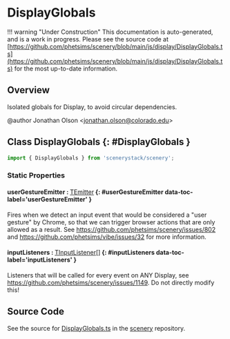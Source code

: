 # DisplayGlobals

!!! warning "Under Construction"
    This documentation is auto-generated, and is a work in progress. Please see the source code at
    [https://github.com/phetsims/scenery/blob/main/js/display/DisplayGlobals.ts](https://github.com/phetsims/scenery/blob/main/js/display/DisplayGlobals.ts) for the most up-to-date information.

## Overview

Isolated globals for Display, to avoid circular dependencies.

@author Jonathan Olson &lt;jonathan.olson@colorado.edu&gt;

## Class DisplayGlobals {: #DisplayGlobals }


```js
import { DisplayGlobals } from 'scenerystack/scenery';
```
### Static Properties

#### userGestureEmitter : <span style="font-weight: 400;">[TEmitter](../axon/TEmitter.md)</span> {: #userGestureEmitter data-toc-label='userGestureEmitter' }

Fires when we detect an input event that would be considered a "user gesture" by Chrome, so
that we can trigger browser actions that are only allowed as a result.
See https://github.com/phetsims/scenery/issues/802 and https://github.com/phetsims/vibe/issues/32 for more
information.

#### inputListeners : <span style="font-weight: 400;">[TInputListener](../scenery/TInputListener.md)[]</span> {: #inputListeners data-toc-label='inputListeners' }

Listeners that will be called for every event on ANY Display, see
https://github.com/phetsims/scenery/issues/1149. Do not directly modify this!



## Source Code

See the source for [DisplayGlobals.ts](https://github.com/phetsims/scenery/blob/main/js/display/DisplayGlobals.ts) in the [scenery](https://github.com/phetsims/scenery) repository.
